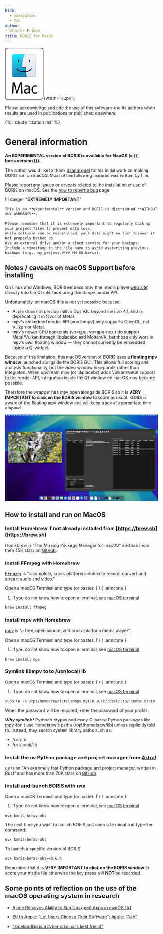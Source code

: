 ```yaml
---
hide:
  - navigation
  - toc
author:
- Olivier Friard
title: BORIS for MacOS
---
```


![macOS logo](images/mac-os.svg){width="72px"}


Please acknowledge and cite the use of this software and its authors when results are used in publications or published elsewhere:

{% include 'citation.md' %}




# General information


**An EXPERIMENTAL version of BORIS  is available for MacOS (v.{{ boris.version }}).**

The author would like to thank [dsanmiguel](https://github.com/dsanmiguel) for his initial work on making BORIS run on macOS.
Most of the following material was written by him.

Please report any issues or caveats related to the installation or use of BORIS on macOS.
See the [how to report a bug](report_a_bug.md) page


!!! danger "**EXTREMELY IMPORTANT**"

    This is an **experimental** version and BORIS is distributed **WITHOUT ANY WARRANTY**.

    Please remember that it is extremely important to regularly back up your project files to prevent data loss.
    While software can be reinstalled, your data might be lost forever if not properly backed up.
    Use an external drive and/or a cloud service for your backups.
    Include a timestamp in the file name to avoid overwriting previous backups (e.g., my_project.YYYY-MM-DD.boris).



## Notes / caveats on macOS Support before installing

On Linux and Windows, BORIS embeds mpv (the media player [web site](https://mpv.io/)) directly into the Qt interface using the libmpv render API.

Unfortunately, on macOS this is not yet possible because:
- Apple does not provide native OpenGL beyond version 4.1, and is deprecating it in favor of Metal.
- mpv’s embedded render API (vo=libmpv) only supports OpenGL, not Vulkan or Metal.
- mpv’s newer GPU backends (vo=gpu, vo=gpu-next) do support Metal/Vulkan through libplacebo and MoltenVK, but those only work in mpv’s own floating window — they cannot currently be embedded inside a Qt widget.

Because of this limitation, this macOS version of BORIS uses a **floating mpv window** launched alongside the BORIS GUI. This allows full scoring and analysis functionality, but the video window is separate rather than integrated.
When upstream mpv (or libplacebo) adds Vulkan/Metal support to the render API, integration inside the Qt window on macOS may become possible.

Therefore the wrapper has mpv open alongside BORIS so it is **VERY IMPORTANT to click on the BORIS window** to score as usual. BORIS is aware of the floating mpv window and will keep track of appropriate time elapsed.


![BORISS screenshot on macOS](images/macos_screenshot.png)


## How to install and run on MacOS

### Install **Homebrew** if not already installed from [https://brew.sh](https://brew.sh)

Homebrew is "The Missing Package Manager for macOS" and has more then 45K stars on [GitHub](https://github.com/Homebrew/brew).


### Install **FFmpeg** with Homebrew

[FFmpeg](https://ffmpeg.org/) is "a complete, cross-platform solution to record, convert and stream audio and video."

Open a macOS Terminal and type (or paste): (1)
{ .annotate }

1.  If you do not know how to open a terminal,
    see [macOS terminal](https://support.apple.com/guide/terminal/open-or-quit-terminal-apd5265185d-f365-44cb-8b09-71a064a42125/mac)


`brew install ffmpeg`


### Install **mpv** with Homebrew

[mpv](https://mpv.io/) is "a free, open source, and cross-platform media player".

Open a macOS Terminal and type (or paste): (1)
{ .annotate }

1.  If you do not know how to open a terminal,
    see [macOS terminal](https://support.apple.com/guide/terminal/open-or-quit-terminal-apd5265185d-f365-44cb-8b09-71a064a42125/mac)


`brew install mpv`

### Symlink libmpv to to /usr/local/lib

Open a macOS Terminal and type (or paste): (1)
{ .annotate }

1.  If you do not know how to open a terminal,
    see [macOS terminal](https://support.apple.com/guide/terminal/open-or-quit-terminal-apd5265185d-f365-44cb-8b09-71a064a42125/mac)

`sudo ln -s /opt/homebrew/lib/libmpv.dylib /usr/local/lib/libmpv.dylib`

When the password will be required, enter the password of your profile.


***Why symlink?***
Python’s ctypes and many C-based Python packages like [mpv](https://pypi.org/project/mpv/) don’t use Homebrew’s paths (/opt/homebrew/lib) unless explicitly told to. Instead, they search system library paths such as:

*	/usr/lib
*	/usr/local/lib


### Install the uv Python package and project manager from [Astral](https://docs.astral.sh/uv/getting-started/installation/)

[uv](https://docs.astral.sh/uv/) is an "An extremely fast Python package and project manager, written in Rust" and has more than 70K stars on [GitHub](https://github.com/astral-sh/uv)

### Install and launch BORIS with uvx

Open a macOS Terminal and type (or paste): (1)
{ .annotate }

1.  If you do not know how to open a terminal,
    see [macOS terminal](https://support.apple.com/guide/terminal/open-or-quit-terminal-apd5265185d-f365-44cb-8b09-71a064a42125/mac)

`uvx boris-behav-obs`


The next time you want to launch BORIS just open a terminal and type the command:


`uvx boris-behav-obs`


To launch a specific version of BORIS:

`uvx boris-behav-obs==9.6.6`





Remember that it is **VERY IMPORTANT to click on the BORIS window** to score your media file otherwise the key press will **NOT** be recorded.









<!--
This situation is not due to the very restrictive Apple's policy, but rather due to a technical issue.

After switching to mpv (previously, the VLC media player was used until version 8), I have been unable to obtain a functioning libmpv library in order to run BORIS on MacOS.
The fact of not having access to a physical computer with macOS, but only to virtual machines, makes solving the problem more difficult.
All contributions for compiling and using this library are welcome.


If you want to run v.{{ boris.version }} on your MacOS you have various possibilities.

For Mac computers with [Apple Silicon](https://support.apple.com/en-us/116943):

- Use [VMWARE Fusion](https://drive.google.com/file/d/19DJJRuRmeUv6vYz1GYUax8SVLeTXbZsh/view?usp=sharing) to run a virtual machine. A
    [Microsoft-Windows 11 virtual machine](https://drive.google.com/file/d/1A-jr8Up4x6p6pNk6B3ikVS2DflbStx-x/view?usp=drive_link) is available with BORIS already installed (password for encrypted volume: **h2MZZR+Ln7ZFVVh6** - Windows 11 credentials: **user/user**).


-   Use [Parallels® Desktop for Mac](https://www.parallels.com/products/desktop) (proprietary software).
     Take care to extract the BORIS archive in the Windows file system  _c:\Users\Bob_ for example)


For Mac computers with Intel:


- [Install a dual boot system](https://www.makeuseof.com/tag/install-linux-macbook-pro)
([Why use Linux](https://itsfoss.com/why-use-linux/))



- Use [UTM](https://mac.getutm.app) a virtual machine host based on
    QEMU to run Linux or Windows as guest OS on your Mac.


-   Use [Virtualbox](https://www.virtualbox.org) to run Linux or Windows
    as guest OS on your Mac (free and open-source software). A Linux
    virtual machine with BORIS installed is available. See [Linux virtual machine](virtual_machine.md)

-   Use [Parallels® Desktop for Mac](https://www.parallels.com/products/desktop) (proprietary software).
     Take care to extract the BORIS archive in the Windows file system  _c:\Users\Bob_ for example)


-   [Boot Camp Assistant](https://support.apple.com/guide/bootcamp-assistant/welcome/mac)


-   [Running GUI Linux in a virtual machine on a
    Mac](https://developer.apple.com/documentation/virtualization/running_gui_linux_in_a_virtual_machine_on_a_mac)



-   A docker image is available at <https://hub.docker.com/r/olivierfriard/boris> (see the
    [start_macOS.command](https://github.com/olivierfriard/BORIS/blob/master/scripts/start_macOS.command) script)


{% include 'revision_history.md' %}


The last version of BORIS that is running natively on MacOS is [7.13.9](https://github.com/olivierfriard/BORIS/releases/tag/v7.13.9).
This version is 2 years old and is no longer maintained. [Many bugs were fixed](https://github.com/olivierfriard/BORIS/wiki/BORIS-change-log-v.8) and [features were added](version8.md) in the current version.
Please note that issues will only be accepted if you are using the latest version.
-->

## Some points of reflection on the use of the macOS operating system in research

* [Apple Removes Ability to Run Unsigned Apps in macOS 15.1](https://lunduke.locals.com/post/6304352/apple-removes-ability-to-run-unsigned-apps-in-macos-15-1)

* [EU to Apple: "Let Users Choose Their Software"; Apple: "Nah"](https://www.eff.org/deeplinks/2024/10/eu-apple-let-users-choose-their-software-apple-nah)

* ["Sideloading is a cyber criminal’s best friend"](https://www.theverge.com/2021/11/3/22761724/apple-craig-federighi-ios-sideloading-web-summit-2021-european-commission-digital-markets-act)
